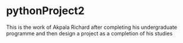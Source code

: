 # pythonProject2
This is the work of Akpala Richard after completing his undergraduate programme and then design a project as a completion of his studies
